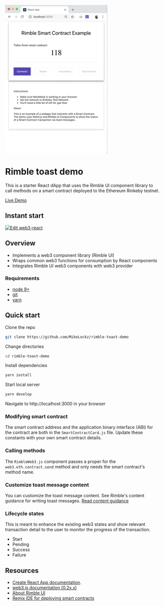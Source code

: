 ![Rimble Toast Demo](./_assets/giphy.webp)

# Rimble toast demo
This is a starter React dApp that uses the Rimble UI component library to call methods on a smart contract deployed to the Ethereum Rinkeby testnet.

[Live Demo](https://mikelockz.github.io/rimble-toast-demo)

## Instant start
[![Edit web3-react](https://codesandbox.io/static/img/play-codesandbox.svg)](https://codesandbox.io/s/github/MikeLockz/rimble-toast-demo)

## Overview
- Implements a web3 component library (Rimble UI)
- Wraps common web3 functions for consumption by React components
- Integrates Rimble UI web3 components with web3 provider

### Requirements
* [node 9+](https://nodejs.org/en/)
* [git](https://git-scm.com/downloads)
* [yarn](https://yarnpkg.com/en/docs/install)

## Quick start
Clone the repo
```bash
git clone https://github.com/MikeLockz/rimble-toast-demo
```
Change directories
```bash
cd rimble-toast-demo
```

Install dependencies
```bash
yarn install
```

Start local server
```bash
yarn develop
```

Navigate to http://localhost:3000 in your browser

### Modifying smart contract

The smart contract address and the application binary interface (ABI) for the contract are both in the `SmartContractCard.js` file. Update these constants with your own smart contract details.

### Calling methods

The `RimbleWeb3.js` component passes a proper for the `web3.eth.contract.send` method and only needs the smart contract's method name.

### Customize toast message content

You can customize the toast message content. See Rimble's content guidance for writing toast messages. 
[Read content guidance](https://consensys.github.io/rimble-ui/?selectedKind=ToastMessage&selectedStory=ToastMessage&full=0&addons=1&stories=1&panelRight=0&addonPanel=storybook%2Factions%2Factions-panel) 

### Lifecycle states

This is meant to enhance the existing web3 states and show relevant transaction detail to the user to monitor the progress of the transaction.

* Start
* Pending
* Success
* Failure

## Resources
* [Create React App documentation](https://facebook.github.io/create-react-app/docs/getting-started).
* [web3.js documentation (0.2x.x)](https://github.com/ethereum/wiki/wiki/JavaScript-API)
* [About Rimble UI](https://rimble.consensys.design/)
* [Remix IDE for deploying smart contracts](https://remix.ethereum.org/)
